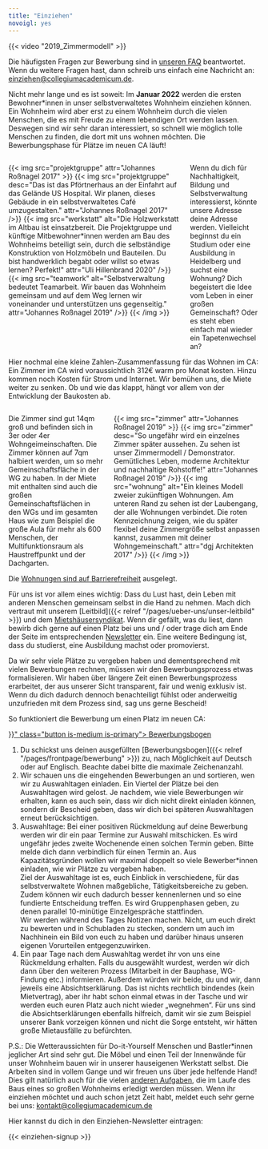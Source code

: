 ```yaml
---
title: "Einziehen"
novoigl: yes
---
```


{{< video "2019_Zimmermodell" >}}

Die häufigsten Fragen zur Bewerbung sind in [unseren FAQ](/faq) beantwortet. Wenn du weitere Fragen hast, dann schreib uns einfach eine Nachricht an: einziehen@collegiumacademicum.de.

Nicht mehr lange und es ist soweit: Im **Januar 2022** werden die ersten Bewohner\*innen in unser selbstverwaltetes Wohnheim einziehen können. Ein Wohnheim wird aber erst zu einem Wohnheim durch die vielen Menschen, die es mit Freude zu einem lebendigen Ort werden lassen. Deswegen sind wir sehr daran interessiert, so schnell wie möglich tolle Menschen zu finden, die dort mit uns wohnen möchten. Die Bewerbungsphase für Plätze im neuen CA läuft!

<div class="columns" style="margin-top: 2em;">
    <div class="column">
    {{< img src="projektgruppe" attr="Johannes Roßnagel 2017" >}}
        {{< img src="projektgruppe" desc="Das ist das Pförtnerhaus an der Einfahrt auf das Gelände US Hospital. Wir planen, dieses Gebäude in ein selbstverwaltetes Café umzugestalten." attr="Johannes Roßnagel 2017" />}}
        {{< img src="werkstatt" alt="Die Holzwerkstatt im Altbau ist einsatzbereit. Die Projektgruppe und künftige Mitbewohner*innen werden am Bau des Wohnheims beteiligt sein, durch die selbständige Konstruktion von Holzmöbeln und Bauteilen. Du bist handwerklich begabt oder willst so etwas lernen? Perfekt!" attr="Uli Hillenbrand 2020" />}}
        {{< img src="teamwork" alt="Selbstverwaltung bedeutet Teamarbeit. Wir bauen das Wohnheim gemeinsam und auf dem Weg lernen wir voneinander und unterstützen uns gegenseitig." attr="Johannes Roßnagel 2019" />}}
    {{< /img >}}
    </div>
    <div class="column">
        Wenn du dich für Nachhaltigkeit, Bildung und Selbstverwaltung interessierst, könnte unsere Adresse deine Adresse werden. Vielleicht beginnst du ein Studium oder eine Ausbildung in Heidelberg und suchst eine Wohnung? Dich begeistert die Idee vom Leben in einer großen Gemeinschaft? Oder es steht eben einfach mal wieder ein Tapetenwechsel an?
    </div>
</div>

Hier nochmal eine kleine Zahlen-Zusammenfassung für das Wohnen im CA: Ein Zimmer im CA wird voraussichtlich 312€ warm pro Monat kosten. Hinzu kommen noch Kosten für Strom und Internet. Wir bemühen uns, die Miete weiter zu senken. Ob und wie das klappt, hängt vor allem von der Entwicklung der Baukosten ab.

<div class="columns" style="margin-top: 2em;">
    <div class="column">
        Die Zimmer sind gut 14qm groß und befinden sich in 3er oder 4er Wohngeimeinschaften. Die Zimmer können auf 7qm halbiert werden, um so mehr Gemeinschaftsfläche in der WG zu haben. In der Miete mit enthalten sind auch die großen Gemeinschaftsflächen in den WGs und im gesamten Haus wie zum Beispiel die große Aula für mehr als 600 Menschen, der Multifunktionsraum als Haustreffpunkt und der Dachgarten.
    </div>
    <div class="column">
        {{< img src="zimmer" attr="Johannes Roßnagel 2019" >}}
            {{< img src="zimmer" desc="So ungefähr wird ein einzelnes Zimmer später aussehen. Zu sehen ist unser Zimmermodell / Demonstrator. Gemütliches Leben, moderne Architektur und nachhaltige Rohstoffe!" attr="Johannes Roßnagel 2019" />}}
            {{< img src="wohnung" alt="Ein kleines Modell zweier zukünftigen Wohnungen. Am unteren Rand zu sehen ist der Laubengang, der alle Wohnungen verbindet. Die roten Kennzeichnung zeigen, wie du später flexibel deine Zimmergröße selbst anpassen kannst, zusammen mit deiner Wohngemeinschaft." attr="dgj Architekten 2017" />}}
        {{< /img >}}
    </div>
</div>

Die <a href="/barrierefreiheit">Wohnungen sind auf Barrierefreiheit</a> ausgelegt.

Für uns ist vor allem eines wichtig: Dass du Lust hast, dein Leben mit anderen Menschen gemeinsam selbst in die Hand zu nehmen. Mach dich vertraut mit unserem [Leitbild]({{< relref "/pages/ueber-uns/unser-leitbild" >}}) und dem [Mietshäusersyndikat](https://www.syndikat.org/). Wenn dir gefällt, was du liest, dann bewirb dich gerne auf einen Platz bei uns und / oder trage dich am Ende der Seite im entsprechenden [Newsletter](#einziehen_form) ein.
Eine weitere Bedingung ist, dass du studierst, eine Ausbildung machst oder promovierst.

Da wir sehr viele Plätze zu vergeben haben und dementsprechend mit vielen Bewerbungen rechnen, müssen wir den Bewerbungsprozess etwas formalisieren. Wir haben über längere Zeit einen Bewerbungsprozess erarbeitet, der aus unserer Sicht transparent, fair und wenig exklusiv ist. Wenn du dich dadurch dennoch benachteiligt fühlst oder anderweitig unzufrieden mit dem Prozess sind, sag uns gerne Bescheid!

So funktioniert die Bewerbung um einen Platz im neuen CA:

<div class="buttons is-centered">
    <a href="{{< relref "/pages/frontpage/bewerbung" >}}" class="button is-medium is-primary">
        <span class="icon">
            <i class="icon-home"></i>
        </span>
        <span>Bewerbungsbogen</span>
    </a>
</div>

1. Du schickst uns deinen ausgefüllten [Bewerbungsbogen]({{< relref "/pages/frontpage/bewerbung" >}}) zu, nach Möglichkeit auf Deutsch oder auf Englisch. Beachte dabei bitte die maximale Zeichenanzahl.
2. Wir schauen uns die eingehenden Bewerbungen an und sortieren, wen wir zu Auswahltagen einladen. Ein Viertel der Plätze bei den Auswahltagen wird gelost. Je nachdem, wie viele Bewerbungen wir erhalten, kann es auch sein, dass wir dich nicht direkt einladen können, sondern dir Bescheid geben, dass wir dich bei späteren Auswahltagen erneut berücksichtigen.
3. Auswahltage:
Bei einer positiven Rückmeldung auf deine Bewerbung werden wir dir ein paar Termine zur Auswahl mitschicken. Es wird ungefähr jedes zweite Wochenende einen solchen Termin geben. Bitte melde dich dann verbindlich für einen Termin an. Aus Kapazitätsgründen wollen wir maximal doppelt so viele Bewerber\*innen einladen, wie wir Plätze zu vergeben haben.<br>
Ziel der Auswahltage ist es, euch Einblick in verschiedene, für das selbstverwaltete Wohnen maßgebliche, Tätigkeitsbereiche zu geben. Zudem können wir euch dadurch besser kennenlernen und so eine fundierte Entscheidung treffen. Es wird Gruppenphasen geben, zu denen parallel 10-minütige Einzelgespräche stattfinden.<br>
Wir werden während des Tages Notizen machen. Nicht, um euch direkt zu bewerten und in Schubladen zu stecken, sondern um auch im Nachhinein ein Bild von euch zu haben und darüber hinaus unseren eigenen Vorurteilen entgegenzuwirken.
4. Ein paar Tage nach dem Auswahltag werdet ihr von uns eine Rückmeldung erhalten. Falls du ausgewählt wurdest, werden wir dich dann über den weiteren Prozess (Mitarbeit in der Bauphase, WG-Findung etc.) informieren. Außerdem würden wir beide, du und wir, dann jeweils eine Absichtserklärung. Das ist nichts rechtlich bindendes (kein Mietvertrag), aber ihr habt schon einmal etwas in der Tasche und wir werden euch euren Platz auch nicht wieder „wegnehmen“. Für uns sind die Absichtserklärungen ebenfalls hilfreich, damit wir sie zum Beispiel unserer Bank vorzeigen können und nicht die Sorge entsteht, wir hätten große Mietausfälle zu befürchten.

P.S.: Die Wetteraussichten für Do-it-Yourself Menschen und Bastler*innen jeglicher Art sind sehr gut. Die Möbel und einen Teil der Innenwände für unser Wohnheim bauen wir in unserer hauseigenen Werkstatt selbst. Die Arbeiten sind in vollem Gange und wir freuen uns über jede helfende Hand! Dies gilt natürlich auch für die vielen [anderen Aufgaben](/mach-mit), die im Laufe des Baus eines so großen Wohnheims erledigt werden müssen. Wenn ihr einziehen möchtet und auch schon jetzt Zeit habt, meldet euch sehr gerne bei uns: kontakt@collegiumacademicum.de

<p>Hier kannst du dich in den Einziehen-Newsletter eintragen:</p>

{{< einziehen-signup >}}
